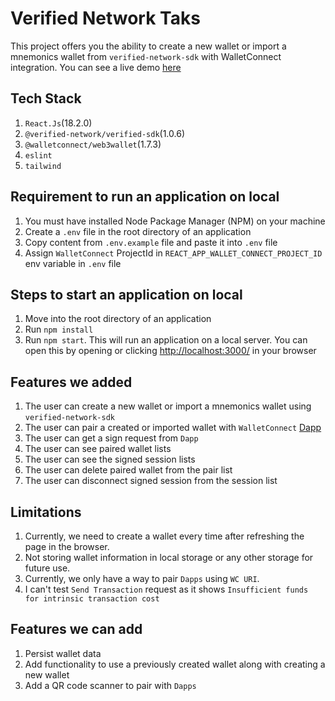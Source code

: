 # Verified Network Taks

This project offers you the ability to create a new wallet or import a mnemonics wallet from `verified-network-sdk` with WalletConnect integration. You can see a live demo [here](https://madhavkabra.github.io/Network_Verified_Task/)

## Tech Stack

1. `React.Js`(18.2.0)
2. `@verified-network/verified-sdk`(1.0.6)
3. `@walletconnect/web3wallet`(1.7.3)
4. `eslint`
5. `tailwind`

## Requirement to run an application on local

1. You must have installed Node Package Manager (NPM) on your machine
2. Create a `.env` file in the root directory of an application
3. Copy content from `.env.example` file and paste it into `.env` file
4. Assign `WalletConnect` ProjectId in `REACT_APP_WALLET_CONNECT_PROJECT_ID` env variable in `.env` file

## Steps to start an application on local

1. Move into the root directory of an application
2. Run `npm install`
3. Run `npm start`. This will run an application on a local server. You can open this by opening or clicking [http://localhost:3000/](http://localhost:3000/) in your browser

## Features we added

1. The user can create a new wallet or import a mnemonics wallet using `verified-network-sdk`
2. The user can pair a created or imported wallet with `WalletConnect` [Dapp](https://react-app.walletconnect.com/)
3. The user can get a sign request from `Dapp`
4. The user can see paired wallet lists
5. The user can see the signed session lists
6. The user can delete paired wallet from the pair list
7. The user can disconnect signed session from the session list

## Limitations

1. Currently, we need to create a wallet every time after refreshing the page in the browser.
2. Not storing wallet information in local storage or any other storage for future use.
3. Currently, we only have a way to pair `Dapps` using `WC URI`.
4. I can't test `Send Transaction` request as it shows
   `Insufficient funds for intrinsic transaction cost`

## Features we can add

1. Persist wallet data
2. Add functionality to use a previously created wallet along with creating a new wallet
3. Add a QR code scanner to pair with `Dapps`
